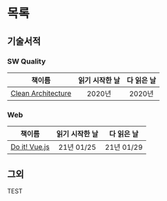 # 목록

## 기술서적
### SW Quality
| 책이름 | 읽기 시작한 날 | 다 읽은 날 |
| ----- | :------------: | :-------: |
| [Clean Architecture](./clean-architecture) | 2020년 | 2020년 |

### Web
| 책이름 | 읽기 시작한 날 | 다 읽은 날 |
| ----- | :------------: | :-------: |
| [Do it! Vue.js](./do-it-vuejs) | 21년 01/25 | 21년 01/29 |


## 그외
TEST
